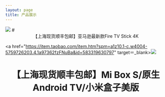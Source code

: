 ```yaml
---
layout: page
title: 产品展示
---
```

<BODY>
<a href="https://item.taobao.com/item.htm?id=586454403742" target＝_blank><img src="https://raw.githubusercontent.com/jackadams324/jackadams324.github.io/master/Screenshots/firetv.jpg"></a>
# <center>【上海现货顺丰包邮】亚马逊最新款Fire TV Stick 4K  </center>

<a href="https://item.taobao.com/item.htm?spm=a1z10.1-c.w4004-5759726203.4.1a97362fzFNuBa&id=583319630797" target＝_blank><img src="https://raw.githubusercontent.com/jackadams324/jackadams324.github.io/master/Screenshots/boxs.jpg"></a>

# <center>【上海现货顺丰包邮】Mi Box S/原生Android TV/小米盒子美版  </center>

</BODY>
